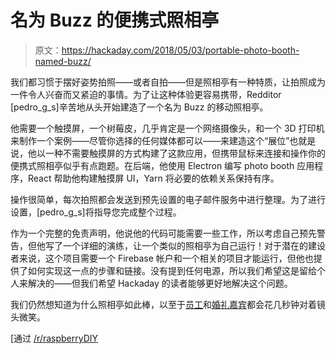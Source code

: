 # 名为 Buzz 的便携式照相亭

> 原文：<https://hackaday.com/2018/05/03/portable-photo-booth-named-buzz/>

我们都习惯于摆好姿势拍照——或者自拍——但是照相亭有一种特质，让拍照成为一件令人兴奋而又紧迫的事情。为了让这种体验更容易携带，Redditor [pedro_g_s]辛苦地从头开始建造了一个名为 Buzz 的移动照相亭。

他需要一个触摸屏，一个树莓皮，几乎肯定是一个网络摄像头，和一个 3D 打印机来制作一个案例——尽管你选择的任何媒体都可以——来建造这个“展位”也就是说，他以一种不需要触摸屏的方式构建了这款应用，但携带鼠标来连接和操作你的便携式照相亭似乎有点跑题。在后端，他使用 Electron 编写 photo booth 应用程序，React 帮助他构建触摸屏 UI，Yarn 将必要的依赖关系保持有序。

操作很简单，每次拍照都会发送到预先设置的电子邮件服务中进行整理。为了进行设置，[pedro_g_s]将指导您完成整个过程。

作为一个完整的免责声明，他说他的代码可能需要一些工作，所以考虑自己预先警告，但他写了一个详细的演练，让一个类似的照相亭为自己运行！对于潜在的建设者来说，这个项目需要一个 Firebase 帐户和一个相关的项目才能运行，但他也提供了如何实现这一点的步骤和链接。没有提到任何电源，所以我们希望这是留给个人来解决的——但我们希望 Hackaday 的读者能够更好地解决这个问题。

我们仍然想知道为什么照相亭如此棒，以至于[员工](https://hackaday.com/2015/06/05/smile-for-the-raspberry-pi-powered-photo-booth/)和[婚礼嘉宾](https://hackaday.com/2010/09/28/photo-booth-for-a-wedding/)都会花几秒钟对着镜头微笑。

[通过 [/r/raspberryDIY](https://www.reddit.com/r/raspberryDIY/comments/8e9rql/a_portable_photo_booth_built_on_top_of_electron/)